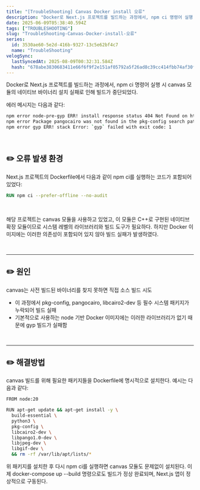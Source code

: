 ```yaml
---
title: "[TroubleShooting] Canvas Docker install 오류"
description: "Docker로 Next.js 프로젝트를 빌드하는 과정에서, npm ci 명령어 실행 시 canvas 모듈의 네이티브 바이너리 설치 실패로 인해 빌드가 중단되는 오류"
date: 2025-06-09T05:38:40.594Z
tags: ["TROUBLESHOOTING"]
slug: "TroubleShooting-Canvas-Docker-install-오류"
series:
  id: 3530ae60-5e2d-416b-9327-13c5e62bf4c7
  name: "TroubleShooting"
velogSync:
  lastSyncedAt: 2025-08-09T00:32:31.584Z
  hash: "678abe3830683411e66f6f9f2e151af05792a5f26ad8c39cc414fbb74af30f09"
---
```


Docker로 Next.js 프로젝트를 빌드하는 과정에서, npm ci 명령어 실행 시 canvas 모듈의 네이티브 바이너리 설치 실패로 인해 빌드가 중단되었다.

에러 메시지는 다음과 같다:

```bash
npm error node-pre-gyp ERR! install response status 404 Not Found on https://github.com/Automattic/node-canvas/releases/download/...
npm error Package pangocairo was not found in the pkg-config search path.
npm error gyp ERR! stack Error: `gyp` failed with exit code: 1
```

<br>

## ✏️ 오류 발생 환경
Next.js 프로젝트의 Dockerfile에서 다음과 같이 npm ci를 실행하는 코드가 포함되어 있었다:

```Dockerfile
RUN npm ci --prefer-offline --no-audit
```

<br>

해당 프로젝트는 canvas 모듈을 사용하고 있었고, 이 모듈은 C++로 구현된 네이티브 확장 모듈이므로 시스템 레벨의 라이브러리와 빌드 도구가 필요하다. 하지만 Docker 이미지에는 이러한 의존성이 포함되어 있지 않아 빌드 실패가 발생하였다.

<br>

---

## ✏️ 원인
canvas는 사전 빌드된 바이너리를 찾지 못하면 직접 소스 빌드 시도
- 이 과정에서 pkg-config, pangocairo, libcairo2-dev 등 필수 시스템 패키지가 누락되어 빌드 실패
- 기본적으로 사용하는 node 기반 Docker 이미지에는 이러한 라이브러리가 없기 때문에 gyp 빌드가 실패함

<br>

---
## ✏️ 해결방법
canvas 빌드를 위해 필요한 패키지들을 Dockerfile에 명시적으로 설치한다. 예시는 다음과 같다:

```bash
FROM node:20

RUN apt-get update && apt-get install -y \
  build-essential \
  python3 \
  pkg-config \
  libcairo2-dev \
  libpango1.0-dev \
  libjpeg-dev \
  libgif-dev \
  && rm -rf /var/lib/apt/lists/*
```

위 패키지를 설치한 후 다시 npm ci를 실행하면 canvas 모듈도 문제없이 설치된다.
이제 docker-compose up --build 명령으로도 빌드가 정상 완료되며, Next.js 앱이 정상적으로 구동된다.